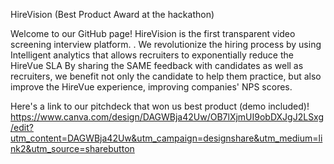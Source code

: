 HireVision
(Best Product Award at the hackathon)

Welcome to our GitHub page! 
HireVision is the first transparent video screening interview platform. .
We revolutionize the hiring process by using Intelligent analytics that allows recruiters to exponentially reduce the HireVue SLA
By sharing the SAME feedback with candidates as well as recruiters, we benefit not only the candidate to help them practice, but also improve the HireVue experience, improving companies' NPS scores.

Here's a link to our pitchdeck that won us best product (demo included)!
https://www.canva.com/design/DAGWBja42Uw/OB7lXjmUI9obDXJgJ2LSxg/edit?utm_content=DAGWBja42Uw&utm_campaign=designshare&utm_medium=link2&utm_source=sharebutton
